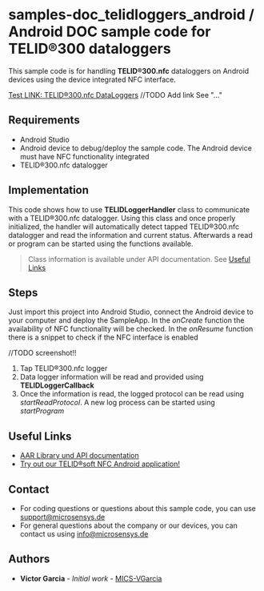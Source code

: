 # samples-doc_telidloggers_android / Android DOC sample code for TELID®300 dataloggers
This sample code is for handling **TELID®300.nfc** dataloggers on Android devices using the device integrated NFC interface.

[Test LINK: TELID®300.nfc DataLoggers](../doc/communication-modes/spc)
//TODO Add link See "..."

## Requirements
* Android Studio
* Android device to debug/deploy the sample code. The Android device must have NFC functionality integrated
* TELID®300.nfc datalogger

## Implementation
This code shows how to use **TELIDLoggerHandler** class to communicate with a TELID®300.nfc datalogger. 
Using this class and once properly initialized, the handler will automatically detect tapped TELID®300.nfc datalogger and read the information and current status. 
Afterwards a read or program can be started using the functions available.

> Class information is available under API documentation. See [Useful Links](#Useful-Links)

## Steps
Just import this project into Android Studio, connect the Android device to your computer and deploy the SampleApp.
In the *onCreate* function the availability of NFC functionality will be checked. In the *onResume* function there is a snippet to check if the NFC interface is enabled

//TODO screenshot!!
<!--- ![Screenshot](screenshot/SampleApp_SpcControl_AndroidJava.png) --->

 1. Tap TELID®300.nfc logger
 2. Data logger information will be read and provided using **TELIDLoggerCallback**
 3. Once the information is read, the logged protocol can be read using *startReadProtocol*. A new log process can be started using *startProgram*

## Useful Links

 - [AAR Library und API documentation](https://www.microsensys.de/downloads/DevSamples/Libraries/Android/TELID300nfc%20-%20aar%20library/)
 - [Try out our TELID®soft NFC Android application!](https://play.google.com/store/apps/details?id=de.microsensys.telidsoftnfc)

## Contact

* For coding questions or questions about this sample code, you can use [support@microsensys.de](mailto:support@microsensys.de)
* For general questions about the company or our devices, you can contact us using [info@microsensys.de](mailto:info@microsensys.de)

## Authors

* **Victor Garcia** - *Initial work* - [MICS-VGarcia](https://github.com/MICS-VGarcia/)
